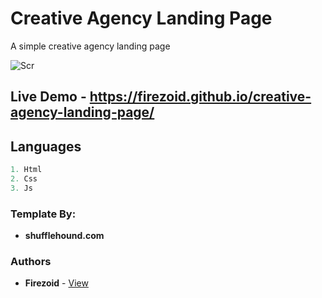 # Creative Agency Landing Page
A simple creative agency landing page

![Scr](https://cdn.jevelin.shufflehound.com/wp-content/uploads/sites/22/2019/03/jevelin-agency.png)

## Live Demo - https://firezoid.github.io/creative-agency-landing-page/


## Languages

```js
1. Html
2. Css
3. Js
```

### Template By:
* **shufflehound.com**

### Authors
* **Firezoid** - [View](github.com/firezoid)



